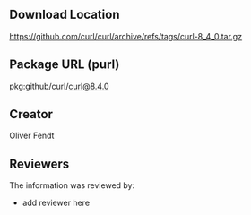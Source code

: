 ## Download Location

https://github.com/curl/curl/archive/refs/tags/curl-8_4_0.tar.gz

## Package URL (purl)

pkg:github/curl/curl@8.4.0

## Creator

Oliver Fendt

## Reviewers

The information was reviewed by:

* add reviewer here
